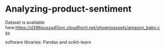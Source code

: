 # Analyzing-product-sentiment
Dataset is available here:https://d396qusza40orc.cloudfront.net/phoenixassets/amazon_baby.csv

software libraries: Pandas and scikit-learn
